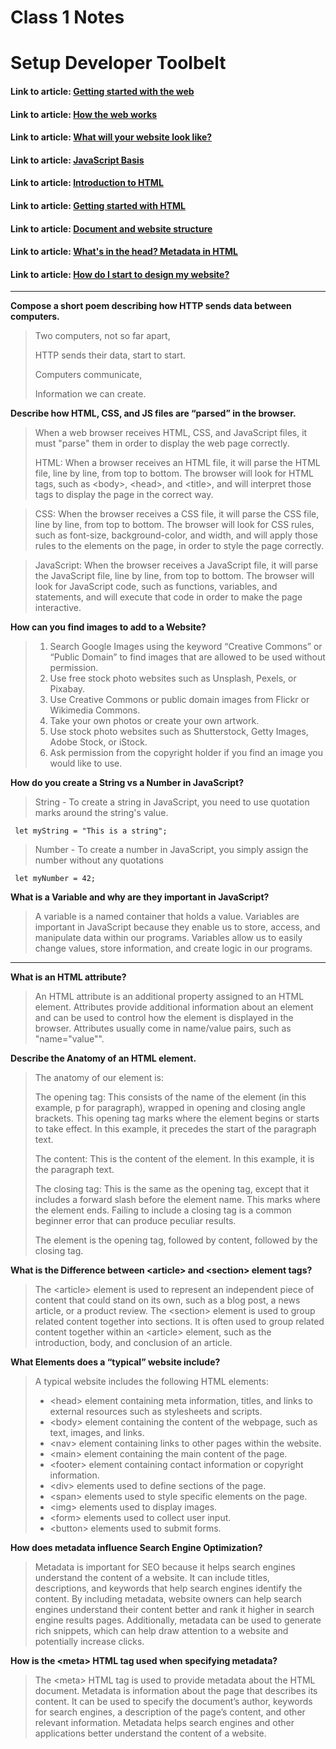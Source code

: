 # Class 1 Notes

# Setup Developer Toolbelt

#### Link to article: [Getting started with the web](https://developer.mozilla.org/en-US/docs/Learn/Getting_started_with_the_web)
#### Link to article: [How the web works](https://developer.mozilla.org/en-US/docs/Learn/Getting_started_with_the_web/How_the_Web_works)
#### Link to article: [What will your website look like?](https://developer.mozilla.org/en-US/docs/Learn/Getting_started_with_the_web/What_will_your_website_look_like)
#### Link to article: [JavaScript Basis](https://developer.mozilla.org/en-US/docs/Learn/Getting_started_with_the_web/JavaScript_basics)
#### Link to article: [Introduction to HTML](https://developer.mozilla.org/en-US/docs/Learn/HTML/Introduction_to_HTML)
#### Link to article: [Getting started with HTML](https://developer.mozilla.org/en-US/docs/Learn/HTML/Introduction_to_HTML/Getting_started)
#### Link to article: [Document and website structure](https://developer.mozilla.org/en-US/docs/Learn/HTML/Introduction_to_HTML/Document_and_website_structure)
#### Link to article: [What's in the head? Metadata in HTML](https://developer.mozilla.org/en-US/docs/Learn/HTML/Introduction_to_HTML/The_head_metadata_in_HTML)
#### Link to article: [How do I start to design my website?](https://developer.mozilla.org/en-US/docs/Learn/Common_questions/Design_and_accessibility/Thinking_before_coding)

***

**Compose a short poem describing how HTTP sends data between computers.**
> Two computers, not so far apart, 
>
> HTTP sends their data, start to start. 
>
> Computers communicate,
>
> Information we can create.


**Describe how HTML, CSS, and JS files are “parsed” in the browser.**
> When a web browser receives HTML, CSS, and JavaScript files, it must "parse" them in order to display the web page correctly.
>
> HTML: When a browser receives an HTML file, it will parse the HTML file, line by line, from top to bottom. The browser will look for HTML tags, such as \<body>, \<head>, and  \<title>, and will interpret those tags to display the page in the correct way.

>CSS: When the browser receives a CSS file, it will parse the CSS file, line by line, from top to bottom. The browser will look for CSS rules, such as font-size, background-color, and width, and will apply those rules to the elements on the page, in order to style the page correctly.

>JavaScript: When the browser receives a JavaScript file, it will parse the JavaScript file, line by line, from top to bottom. The browser will look for JavaScript code, such as functions, variables, and statements, and will execute that code in order to make the page interactive.


**How can you find images to add to a Website?**
>1. Search Google Images using the keyword “Creative Commons” or “Public Domain” to find images that are allowed to be used without permission.
>2. Use free stock photo websites such as Unsplash, Pexels, or Pixabay.
>3. Use Creative Commons or public domain images from Flickr or Wikimedia Commons.
>4. Take your own photos or create your own artwork.
>5. Use stock photo websites such as Shutterstock, Getty Images, Adobe Stock, or iStock.
>6. Ask permission from the copyright holder if you find an image you would like to use.


**How do you create a String vs a Number in JavaScript?**
>String - To create a string in JavaScript, you need to use quotation marks around the string's value. 
>
     let myString = "This is a string";
>Number - To create a number in JavaScript, you simply assign the number without any quotations
>
     let myNumber = 42;

**What is a Variable and why are they important in JavaScript?**
> A variable is a named container that holds a value. Variables are important in JavaScript because they enable us to store, access, and manipulate data within our programs.
> Variables allow us to easily change values, store information, and create logic in our programs. 

***


**What is an HTML attribute?**
>An HTML attribute is an additional property assigned to an HTML element. Attributes provide additional information about an element and can be used to control how the element is displayed in the browser. Attributes usually come in name/value pairs, such as "name="value"".

**Describe the Anatomy of an HTML element.**
>The anatomy of our element is:
>
>The opening tag: This consists of the name of the element (in this example, p for paragraph), wrapped in opening and closing angle brackets. This opening tag marks where the element begins or starts to take effect. In this example, it precedes the start of the paragraph text.
>
>The content: This is the content of the element. In this example, it is the paragraph text.
>
>The closing tag: This is the same as the opening tag, except that it includes a forward slash before the element name. This marks where the element ends. Failing to include a closing tag is a common beginner error that can produce peculiar results.
>
>The element is the opening tag, followed by content, followed by the closing tag.

**What is the Difference between \<article> and \<section> element tags?**
>The \<article> element is used to represent an independent piece of content that could stand on its own, such as a blog post, a news article, or a product review. The \<section> element is used to group related content together into sections. It is often used to group related content together within an \<article> element, such as the introduction, body, and conclusion of an article.

**What Elements does a “typical” website include?**
> A typical website includes the following HTML elements:
>
> - \<head> element containing meta information, titles, and links to external resources such as stylesheets and scripts.
> - \<body> element containing the content of the webpage, such as text, images, and links.
> - \<nav> element containing links to other pages within the website.
> - \<main> element containing the main content of the page.
> - \<footer> element containing contact information or copyright information.
> - \<div> elements used to define sections of the page.
> - \<span> elements used to style specific elements on the page.
> - \<img> elements used to display images.
> - \<form> elements used to collect user input.
> - \<button> elements used to submit forms.

**How does metadata influence Search Engine Optimization?**
>Metadata is important for SEO because it helps search engines understand the content of a website. It can include titles, descriptions, and keywords that help search engines identify the content. By including metadata, website owners can help search engines understand their content better and rank it higher in search engine results pages. Additionally, metadata can be used to generate rich snippets, which can help draw attention to a website and potentially increase clicks.

**How is the \<meta> HTML tag used when specifying metadata?**
> The \<meta> HTML tag is used to provide metadata about the HTML document. Metadata is information about the page that describes its content. It can be used to specify the document’s author, keywords for search engines, a description of the page’s content, and other relevant information. Metadata helps search engines and other applications better understand the content of a website.